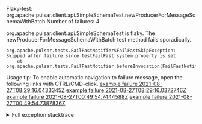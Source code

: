         
Flaky-test: org.apache.pulsar.client.api.SimpleSchemaTest.newProducerForMessageSchemaWithBatch
Number of failures: 4

org.apache.pulsar.client.api.SimpleSchemaTest is flaky. The newProducerForMessageSchemaWithBatch test method fails sporadically.

```
org.apache.pulsar.tests.FailFastNotifier$FailFastSkipException: Skipped after failure since testFailFast system property is set.
	at org.apache.pulsar.tests.FailFastNotifier.beforeInvocation(FailFastNotifier.java:88)

```

Usage tip: To enable automatic navigation to failure message, open the following links with CTRL/CMD-click.
[example failure 2021-08-27T08:29:16.0433345Z](https://github.com/apache/pulsar/runs/3441181143?check_suite_focus=true#step:9:1070)
[example failure 2021-08-27T08:29:16.0372746Z](https://github.com/apache/pulsar/runs/3441181143?check_suite_focus=true#step:9:1066)
[example failure 2021-08-27T00:49:54.7444588Z](https://github.com/apache/pulsar/runs/3438608157?check_suite_focus=true#step:9:1066)
[example failure 2021-08-27T00:49:54.7387836Z](https://github.com/apache/pulsar/runs/3438608157?check_suite_focus=true#step:9:1062)


<details>
<summary>Full exception stacktrace</summary>
<code><pre>
org.apache.pulsar.tests.FailFastNotifier$FailFastSkipException: Skipped after failure since testFailFast system property is set.
	at org.apache.pulsar.tests.FailFastNotifier.beforeInvocation(FailFastNotifier.java:88)

</pre></code>
</details>

